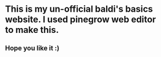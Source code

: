 # This is my un-official baldi's basics website. I used pinegrow web editor to make this.

## Hope you like it :)
